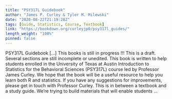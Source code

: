 ```yaml
---
title: "PSY317L Guidebook"
author: "James P. Curley & Tyler M. Milewski"
date: "2020-08-22T21:19:28Z"
tags: [Guide, Statistics, Course, Textbook]
link: "https://bookdown.org/curleyjp0/psy317l_guides/"
length_weight: "100%"
pinned: false
---
```


PSY317L Guidebook [...] This books is still in progress !!! This is a draft. Several sections are still incomplete or unedited. This book is written to help students enrolled in the University of Texas at Austin Introduction to Statistics for the Behavioral Sciences (PSY317L) course led by Professor James Curley. We hope that the book will be a useful resource to help you learn both R and statistics. If you have any suggestions for improvements, please get in touch with Professor Curley. This is in between a textbook and a study guide. We’re trying to build materials that will enable students  ...
